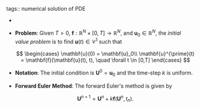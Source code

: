 tags:: numerical solution of PDE

-
- **Problem**: Given $T > 0$, $\mathbf{f} : \mathbb{R}^N \times [0, T] \rightarrow \mathbb{R}^N$, and $\mathbf{u}_0 \in \mathbb{R}^N$, the _initial value problem_ is to find $\mathbf{u}(t) \in \mathcal{C}^1$ such that
  
  $$
  \begin{cases}
  \mathbf{u}(0) = \mathbf{u}_0\\
  \mathbf{u}^{\prime}(t) = \mathbf{f}(\mathbf{u}(t), t), \quad \forall t \in [0,T]
  \end{cases}
  $$
- **Notation**: The initial condition is $\mathbf{U}^0 = \mathbf{u}_0$ and the time-step $k$ is uniform.
- **Forward Euler Method**: The forward Euler's method is given by
  
  $$ \mathbf{U}^{n+1} = \mathbf{U}^n + k\mathbf{f}(\mathbf{U}^n, t_n). $$